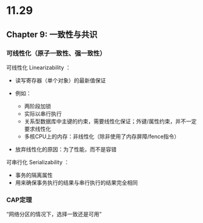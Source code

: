 # 11.29

## Chapter 9: 一致性与共识

### 可线性化（原子一致性、强一致性）

可线性化 Linearizability ：

* 读写寄存器（单个对象）的最新值保证
* 例如：

  * 两阶段加锁
  * 实际以串行执行
  * 关系型数据库中主键的约束，需要线性化保证；外键/属性约束，并不一定要求线性化
  * 多核CPU上的内存：非线性化（除非使用了内存屏障/fence指令）
* 放弃线性化的原因：为了性能，而不是容错
  

可串行化 Serializability ：

* 事务的隔离属性
* 用来确保事务执行的结果与串行执行的结果完全相同

### CAP定理

“网络分区的情况下，选择一致还是可用”

